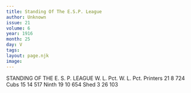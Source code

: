 ```yaml
---
title: Standing Of The E.S.P. League
author: Unknown
issue: 21
volume: 6
year: 1916
month: 25
day: V
tags:
layout: page.njk
image:
---
```

STANDING OF THE E. S. P. LEAGUE       W. L. Pct. W. L. Pct. Printers 21 8 724 Cubs 15 14 517 Ninth 19 10 654 Shed 3 26 103            


